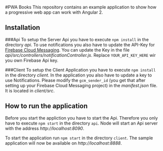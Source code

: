 #PWA Books
This repository contains an example application to show how a progressive web app can work with Angular 2.

## Installation
###Api
To setup the Server Api you have to execute `npm install` in the directory _api_. To use notifications you also have to update the API-Key for [Firebase Cloud Messaging](https://firebase.google.com/docs/cloud-messaging/). You can update the Key in the file _api/src/controllers/notificationController.js_. Replace `YOUR_API_KEY_HERE` wir you own Firebase Api key.

###Client
To setup the Client Application you have to execute `npm install` in the directory _client_. In the application you also have to update a key to use Notifications. Please modify the `gcm_sender_id` (you get that after setting up your Firebase Cloud Messaging project) in the _manifest.json_ file. It is located in _client/src_.

## How to run the application
Before you start the appliction you have to start the Api. Therefore you only have to execute `npm start` in the directory `api`. Node will start an Api server with the address _http://localhost:8090_. 

To start the application run `npm start` in the directory `client`. The sample application will now be available on _http://localhost:8888_.
